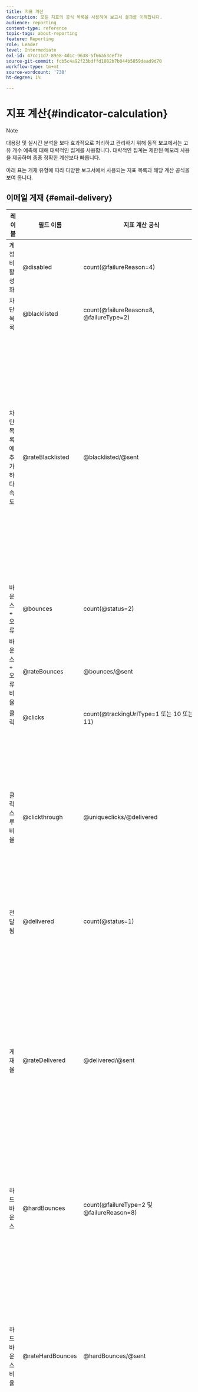 ```yaml
---
title: 지표 계산
description: 모든 지표의 공식 목록을 사용하여 보고서 결과를 이해합니다.
audience: reporting
content-type: reference
topic-tags: about-reporting
feature: Reporting
role: Leader
level: Intermediate
exl-id: 47cc11d7-89e8-4d1c-9638-5f66a53cef7e
source-git-commit: fcb5c4a92f23bdffd1082b7b044b5859dead9d70
workflow-type: tm+mt
source-wordcount: '738'
ht-degree: 1%

---
```


# 지표 계산{#indicator-calculation}

>[!NOTE]
>
>대용량 및 실시간 분석을 보다 효과적으로 처리하고 관리하기 위해 동적 보고에서는 고유 개수 예측에 대해 대략적인 집계를 사용합니다. 대략적인 집계는 제한된 메모리 사용을 제공하며 종종 정확한 계산보다 빠릅니다.

아래 표는 게재 유형에 따라 다양한 보고서에서 사용되는 지표 목록과 해당 계산 공식을 보여 줍니다.

## 이메일 게재 {#email-delivery}

<table> 
 <thead> 
  <tr> 
   <th> <strong>레이블</strong> <br /> </th> 
   <th> <strong>필드 이름</strong> <br /> </th> 
   <th> <strong>지표 계산 공식</strong> <br /> </th> 
   <th> <strong>댓글</strong><br /> </th> 
  </tr> 
 </thead> 
 <tbody> 
  <tr> 
   <td> 계정 비활성화<br /> </td> 
   <td> @disabled<br /> </td> 
   <td> count(@failureReason=4)<br /> </td> 
   <td> </td> 
  </tr> 
  <tr> 
   <td> 차단 목록<br /> </td> 
   <td> @blacklisted<br /> </td> 
   <td> count(@failureReason=8, @failureType=2)<br /> </td> 
   <td> </td> 
  </tr> 
  <tr> 
   <td> 차단 목록에 추가하다 속도<br /> </td> 
   <td> @rateBlacklisted<br /> </td> 
   <td> @blacklisted/@sent<br /> </td> 
   <td> 요금 계산의 분모는 보낸 개수(배달된 + 바운스 수)를 기반으로 합니다.<br /> </td> 
  </tr> 
  <tr> 
   <td> 바운스 + 오류<br /> </td> 
   <td> @bounces<br /> </td> 
   <td> count(@status=2)<br /> </td> 
   <td> </td> 
  </tr> 
  <tr> 
   <td> 바운스 + 오류 비율<br /> </td> 
   <td> @rateBounces<br /> </td> 
   <td> @bounces/@sent<br /> </td> 
   <td> </td> 
  </tr> 
  <tr> 
   <td> 클릭<br /> </td> 
   <td> @clicks<br /> </td> 
   <td> count(@trackingUrlType=1 또는 10 또는 11)<br /> </td> 
   <td> </td> 
  </tr> 
  <tr> 
   <td> 클릭스루 비율<br /> </td> 
   <td> @clickthrough<br /> </td> 
   <td> @uniqueclicks/@delivered<br /> </td> 
   <td> 요금 계산의 분모는 게재된 것만 기준으로 합니다.<br /> </td> 
  </tr> 
  <tr> 
   <td> 전달됨<br /> </td> 
   <td> @delivered<br /> </td> 
   <td> count(@status=1)<br /> </td> 
   <td> </td> 
  </tr> 
  <tr> 
   <td> 게재율<br /> </td> 
   <td> @rateDelivered<br /> </td> 
   <td> @delivered/@sent<br /> </td> 
   <td> 요금 계산의 분모는 보낸 개수(배달된 + 바운스 수)를 기반으로 합니다.<br /> </td> 
  </tr> 
  <tr> 
   <td> 하드 바운스<br /> </td> 
   <td> @hardBounces<br /> </td> 
   <td> count(@failureType=2 및 @failureReason=8)<br /> </td> 
   <td> </td> 
  </tr> 
  <tr> 
   <td> 하드 바운스 비율<br /> </td> 
   <td> @rateHardBounces<br /> </td> 
   <td> @hardBounces/@sent<br /> </td> 
   <td> 요금 계산의 분모는 보낸 개수(배달된 + 바운스 수)를 기반으로 합니다.<br /> </td> 
  </tr> 
  <tr> 
   <td> 잘못된 도메인<br /> </td> 
   <td> @invalidDomain<br /> </td> 
   <td> count(@failureReason=2)<br /> </td> 
   <td> </td> 
  </tr> 
  <tr> 
   <td> 사서함 가득 참<br /> </td> 
   <td> @mailBoxFull<br /> </td> 
   <td> count(@failureReason=5)<br /> </td> 
   <td> </td> 
  </tr> 
  <tr> 
   <td> 미러 페이지<br /> </td> 
   <td> @mirrorPage<br /> </td> 
   <td> count(@trackingUrlType=6)<br /> </td> 
   <td> 요금 계산의 분모는 게재된 것만 기준으로 합니다.<br /> </td> 
  </tr> 
  <tr> 
   <td> 미러 페이지 비율<br /> </td> 
   <td> @rateMirrorPage<br /> </td> 
   <td> @mirrorPage/@delivered<br /> </td> 
   <td> </td> 
  </tr> 
  <tr> 
   <td> 연결되지 않음<br /> </td> 
   <td> @notConnected<br /> </td> 
   <td> count(@failureReason=6)<br /> </td> 
   <td> </td> 
  </tr> 
  <tr> 
   <td> 열기<br /> </td> 
   <td> @uniqueOpens<br /> </td> 
   <td> count(@trackingUrlType=2 + 고유(@trackingUrlType=1,2,3,6,10,11) - 고유(@trackingUrlType=2))<br /> </td> 
   <td> </td> 
  </tr> 
  <tr> 
   <td> 열람률<br /> </td> 
   <td> @rateOpens<br /> </td> 
   <td> @opens/@delivered<br /> </td> 
   <td> 요금 계산의 분모는 게재된 것만 기준으로 합니다.<br /> </td> 
  </tr> 
  <tr> 
   <td> 격리<br /> </td> 
   <td> @quarantine<br /> </td> 
   <td> isQuarantine=true<br /> </td> 
   <td> </td> 
  </tr> 
  <tr> 
   <td> 격리율<br /> </td> 
   <td> @rateQuarantine<br /> </td> 
   <td> @quarantine/@sent<br /> </td> 
   <td> 요금 계산의 분모는 보낸 개수(배달된 + 바운스 수)를 기반으로 합니다.<br /> </td> 
  </tr>
  <tr> 
   <td> 거부됨<br /> </td> 
   <td> @rejected<br /> </td> 
   <td> count(@failureReason=20, @failureType=2)<br /> </td> 
   <td> </td> 
  </tr> 
  <tr> 
   <td> 거부된 비율<br /> </td> 
   <td> @rateRejected<br /> </td> 
   <td> @rejected/@sent<br /> </td> 
   <td> 요금 계산의 분모는 보낸 개수(배달된 + 바운스 수)를 기반으로 합니다.<br /> </td> 
  </tr> 
  <tr> 
   <td> 처리됨/전송됨<br /> </td> 
   <td> @sent<br /> </td> 
   <td> @delivered + @bounces<br /> </td> 
   <td> </td> 
  </tr> 
  <tr> 
   <td> 소프트 바운스<br /> </td> 
   <td> @softBounces<br /> </td> 
   <td> count(@failureType=1)<br /> </td> 
   <td> </td> 
  </tr> 
  <tr> 
   <td> 소프트 바운스 비율<br /> </td> 
   <td> @rateSoftBounces<br /> </td> 
   <td> @softBounces/@sent<br /> </td> 
   <td> 요금 계산의 분모는 보낸 개수(배달된 + 바운스 수)를 기반으로 합니다.<br /> </td> 
  </tr> 
  <tr> 
   <td> 고유 클릭수<br /> </td> 
   <td> @uniqueclicks<br /> </td> 
   <td> 고유 클릭수는 ThetaSketch 개념을 사용하여 계산됩니다. 자세한 정보는 다음을 참조하십시오. <a href="https://experienceleague.adobe.com/docs/campaign-standard/using/reporting/about-reporting/troubleshooting.html#unique-open-clicks-no-match">예</a>.<br /> </td> 
   <td> </td> 
  </tr> 
  <tr> 
   <td> 고유 열람 수<br /> </td> 
   <td> @uniqueopens<br /> </td> 
   <td> unique(@trackingUrlType=1,2,3,6,10,11)<br /> </td> 
   <td> </td> 
  </tr> 
  <tr> 
   <td> 연결할 수 없음 <br /> </td> 
   <td> @unreachable<br /> </td> 
   <td> count(@failureReason=3)<br /> </td> 
   <td> </td> 
  </tr> 
  <tr> 
   <td> 구독 취소<br /> </td> 
   <td> @unsubscribes<br /> </td> 
   <td> count(@trackingUrlType=3)<br /> </td> 
   <td> </td> 
  </tr> 
  <tr> 
   <td> 구독 취소율<br /> </td> 
   <td> @rateUnsubscribes<br /> </td> 
   <td> @unsubscribes/@delivered<br /> </td> 
   <td> 요금 계산의 분모는 게재된 것만 기준으로 합니다.<br /> </td> 
  </tr> 
  <tr> 
   <td> 알 수 없는 사용자<br /> </td> 
   <td> @unknownUser<br /> </td> 
   <td> count(@failureReason=1)<br /> </td> 
   <td> </td> 
  </tr> 
 </tbody> 
</table>

## 푸시 알림 게재 {#push-notification-delivery}

<table> 
 <thead> 
  <tr> 
   <th> <strong>레이블</strong> <br /> </th> 
   <th> <strong>필드 이름</strong> <br /> </th> 
   <th> <strong>지표 계산 공식</strong> <br /> </th> 
  </tr> 
 </thead> 
 <tbody> 
  <tr> 
   <td> 처리됨/전송됨<br /> </td> 
   <td> @sent<br /> </td> 
   <td> @count(status=sent)<br /> </td> 
  </tr> 
  <tr> 
   <td> 전달됨<br /> </td> 
   <td> @delivered<br /> </td> 
   <td> @count(status=delivered)<br /> </td> 
  </tr> 
  <tr> 
   <td> 게재율<br /> </td> 
   <td> @rateDelivered<br /> </td> 
   <td> (@delivered/@sent)*100<br /> </td> 
  </tr> 
  <tr> 
   <td> 바운스 + 오류 비율<br /> </td> 
   <td> @rateBounces<br /> </td> 
   <td> (@delivered/@sent)*100<br /> </td> 
  </tr> 
  <tr> 
   <td> 열기<br /> </td> 
   <td> @opens<br /> </td> 
   <td> @count(status=open)<br /> </td> 
  </tr> 
  <tr> 
   <td> 열람률<br /> </td> 
   <td> @rateOpens<br /> </td> 
   <td> (@opens/@delivered)*100<br /> </td> 
  </tr> 
  <tr> 
   <td> 고유 열람 수<br /> </td> 
   <td> @uniqueopens<br /> </td> 
   <td> 고유 열림은 고유한 RecipientIds의 ThetaSketch 개념을 사용하여 계산됩니다. 자세한 정보는 다음을 참조하십시오. <a href="https://experienceleague.adobe.com/docs/campaign-standard/using/reporting/about-reporting/troubleshooting.html#unique-open-clicks-no-match">예</a>.<br /> </td> 
  </tr> 
  <tr> 
   <td> 노출 횟수<br /> </td> 
   <td> @impressions<br /> </td> 
   <td> @count(status=delivered)<br /> </td> 
  </tr> 
  <tr> 
   <td> 고유 노출 횟수<br /> </td> 
   <td> @uniqueimpressions<br /> </td> 
   <td> @unique(@count(status=view))<br /> </td> 
  </tr> 
  <tr> 
   <td> 클릭<br /> </td> 
   <td> @clicks<br /> </td> 
   <td> @count(status=interact)<br /> </td> 
  </tr> 
  <tr> 
   <td> 고유 클릭수<br /> </td> 
   <td> @uniqueclicks<br /> </td> 
   <td> 고유 클릭수는 ThetaSketch 개념을 사용하여 계산됩니다. 자세한 정보는 다음을 참조하십시오. <a href="https://experienceleague.adobe.com/docs/campaign-standard/using/reporting/about-reporting/troubleshooting.html#unique-open-clicks-no-match">예</a>.<br /> </td> 
  </tr> 
  <tr> 
   <td> 클릭스루 비율<br /> </td> 
   <td> @clickthrough<br /> </td> 
   <td> (@interact/@delivered)*100<br /> </td> 
  </tr> 
 </tbody> 
</table>

## 인앱 게재 {#in-app-delivery}

<table> 
 <thead> 
  <tr> 
   <th> <strong>레이블</strong> <br /> </th> 
   <th> <strong>필드 이름</strong> <br /> </th> 
   <th> <strong>지표 계산 공식</strong> <br /> </th> 
   <th> <strong>댓글</strong><br /> </th> 
  </tr> 
 </thead> 
 <tbody> 
  <tr> 
   <td> 처리됨/전송됨<br /> </td> 
   <td> @sent<br /> </td> 
   <td> @count(status=sent)<br /> </td> 
   <td> sent=delivered<br /> </td> 
  </tr> 
  <tr> 
   <td> 전달됨<br /> </td> 
   <td> @delivered<br /> </td> 
   <td> @count(status=delivered)<br /> </td> 
   <td> 게재됨=전송됨<br /> </td> 
  </tr> 
  <tr> 
   <td> 노출 횟수<br /> </td> 
   <td> @impressions<br /> </td> 
   <td> @count(status=view) 또는 @count(status=button 1 클릭 + button 2 클릭 + 해제)<br /> </td> 
   <td> </td> 
  </tr> 
  <tr> 
   <td> 고유 노출 횟수<br /> </td> 
   <td> @uniqueimpressions<br /> </td> 
   <td> @unique(@count(status=view))<br /> </td> 
   <td> 대상 <span class="uicontrol">Campaign 프로필(inAppProfile) 기반 타겟 사용자</span> template, user = 수신자 ID.<br /> 대상 <span class="uicontrol">모바일 앱의 모든 사용자 타깃팅(inAppBroadcast)</span> 및 <span class="uicontrol">모바일 프로필에 따른 Target 사용자(inApp)</span> 템플릿, 사용자 = 사용자, 모바일 앱 및 장치의 고유한 조합을 나타내는 MC ID 또는 동등 항목.<br /> </td> 
  </tr> 
  <tr> 
   <td> 인앱 클릭 수 <br /> </td> 
   <td> @inappclicks<br /> </td> 
   <td> @count(status=click)<br /> </td> 
   <td> </td> 
  </tr> 
  <tr> 
   <td> 고유 인앱 클릭 수<br /> </td> 
   <td> @uniqueinapp<br /> </td> 
   <td> @unique(@count(상태=클릭 수))<br /> </td> 
   <td> 대상 <span class="uicontrol">Campaign 프로필(inAppProfile) 기반 타겟 사용자</span> template, user = 수신자 ID.<br /> 대상 <span class="uicontrol">모바일 앱의 모든 사용자 타깃팅(inAppBroadcast)</span> 및 <span class="uicontrol">모바일 프로필에 따른 Target 사용자(inApp)</span> 템플릿, 사용자 = 사용자, 모바일 앱 및 장치의 고유한 조합을 나타내는 MC ID 또는 동등 항목.<br /> </td> 
  </tr> 
  <tr> 
   <td> 앱 내 클릭스루 비율<br /> </td> 
   <td> @inappclickthrough<br /> </td> 
   <td> 단추 1 또는 단추 2/총 노출 횟수*100에 대한 총 클릭 수<br /> </td> 
   <td> </td> 
  </tr> 
  <tr> 
   <td> 인앱 해고<br /> </td> 
   <td> @dismissal<br /> </td> 
   <td> @count(status=close)<br /> </td> 
   <td> </td> 
  </tr> 
  <tr> 
   <td> 고유한 인앱 취소<br /> </td> 
   <td> @uniquedismissal<br /> </td> 
   <td> @unique(@count(상태=close))<br /> </td> 
   <td> 대상 <span class="uicontrol">Campaign 프로필(inAppProfile) 기반 타겟 사용자</span> template, user = 수신자 ID.<br /> 대상 <span class="uicontrol">모바일 앱의 모든 사용자 타깃팅(inAppBroadcast)</span> 및 <span class="uicontrol">모바일 프로필에 따른 Target 사용자(inApp)</span> 템플릿, 사용자 = 사용자, 모바일 앱 및 장치의 고유한 조합을 나타내는 MC ID 또는 동등 항목.<br /> </td> 
  </tr> 
  <tr> 
   <td> 인앱 기각률<br /> </td> 
   <td> @dismissalrate<br /> </td> 
   <td> 총 종료/총 노출 횟수*100<br /> </td> 
   <td> </td> 
  </tr> 
 </tbody> 
</table>
